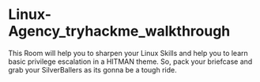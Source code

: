 # Linux-Agency_tryhackme_walkthrough
This Room will help you to sharpen your Linux Skills and help you to learn basic privilege escalation in a HITMAN theme. So, pack your briefcase and grab your SilverBallers as its gonna be a tough ride.
